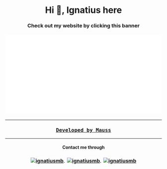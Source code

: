 <h1 align="center">Hi 👋, Ignatius here</h1>
<h3 align="center">Check out my website by clicking this banner</h3>

<h4 align="center">
  <a href="https://mauss.dev">
    <img src="banner.svg" alt="Mauss Banner">
  </a>
</h4>

---

<h3 align="center">
  <pre><a href="https://mauss.dev">Developed by Mauss</a></pre>
</h3>

---

<h4 align="center">Contact me through</h4>
<h3 align="center">
  <a href="mailto:ignatius.mbs@gmail.com?subject=Hello from GitHub README" target="blank">
    <img align="center" src="https://cdn.jsdelivr.net/npm/feather-icons@4.28.0/dist/icons/mail.svg" alt="ignatiusmb" height="24" width="24" />
  </a>
  &nbsp;
  <a href="https://twitter.com/devmauss" target="blank">
    <img align="center" src="https://cdn.jsdelivr.net/npm/feather-icons@4.28.0/dist/icons/twitter.svg" alt="ignatiusmb" height="24" width="24" />
  </a>
  &nbsp;
  <a href="https://linkedin.com/in/ignatiusmb" target="blank">
    <img align="center" src="https://cdn.jsdelivr.net/npm/feather-icons@4.28.0/dist/icons/linkedin.svg" alt="ignatiusmb" height="24" width="24" />
  </a>
</h3>

<!--
**ignatiusmb/ignatiusmb** is a ✨ _special_ ✨ repository because its `README.md` (this file) appears on your GitHub profile.

Here are some ideas to get you started:

- 🔭 I’m currently working on ...
- 🌱 I’m currently learning ...
- 👯 I’m looking to collaborate on ...
- 🤔 I’m looking for help with ...
- 💬 Ask me about ...
- 📫 How to reach me: ...
- 😄 Pronouns: ...
- ⚡ Fun fact: ...
-->
